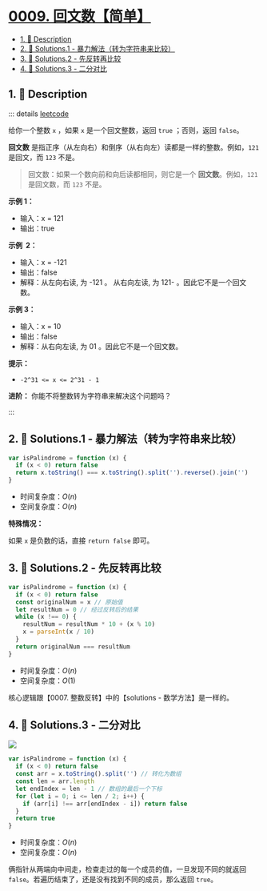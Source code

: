 # [0009. 回文数【简单】](https://github.com/Tdahuyou/TNotes.leetcode/tree/main/notes/0009.%20%E5%9B%9E%E6%96%87%E6%95%B0%E3%80%90%E7%AE%80%E5%8D%95%E3%80%91)

<!-- region:toc -->

- [1. 📝 Description](#1--description)
- [2. 🎯 Solutions.1 - 暴力解法（转为字符串来比较）](#2--solutions1---暴力解法转为字符串来比较)
- [3. 🎯 Solutions.2 - 先反转再比较](#3--solutions2---先反转再比较)
- [4. 🎯 Solutions.3 - 二分对比](#4--solutions3---二分对比)

<!-- endregion:toc -->

## 1. 📝 Description

::: details [leetcode](https://leetcode.cn/problems/palindrome-number/)

给你一个整数 `x` ，如果 `x` 是一个回文整数，返回 `true` ；否则，返回 `false`。

**回文数** 是指正序（从左向右）和倒序（从右向左）读都是一样的整数。例如，`121` 是回文，而 `123` 不是。

> 回文数：如果一个数向前和向后读都相同，则它是一个 **回文数**。例如，`121` 是回文数，而 `123` 不是。

**示例 1：**

- 输入：x = 121
- 输出：true

**示例  2：**

- 输入：x = -121
- 输出：false
- 解释：从左向右读, 为 -121 。 从右向左读, 为 121- 。因此它不是一个回文数。

**示例 3：**

- 输入：x = 10
- 输出：false
- 解释：从右向左读, 为 01 。因此它不是一个回文数。

**提示：**

- `-2^31 <= x <= 2^31 - 1`

**进阶：** 你能不将整数转为字符串来解决这个问题吗？

:::

## 2. 🎯 Solutions.1 - 暴力解法（转为字符串来比较）

```javascript
var isPalindrome = function (x) {
  if (x < 0) return false
  return x.toString() === x.toString().split('').reverse().join('')
}
```

- 时间复杂度：$O(n)$
- 空间复杂度：$O(n)$

**特殊情况：**

如果 `x` 是负数的话，直接 `return false` 即可。

## 3. 🎯 Solutions.2 - 先反转再比较

```javascript
var isPalindrome = function (x) {
  if (x < 0) return false
  const originalNum = x // 原始值
  let resultNum = 0 // 经过反转后的结果
  while (x !== 0) {
    resultNum = resultNum * 10 + (x % 10)
    x = parseInt(x / 10)
  }
  return originalNum === resultNum
}
```

- 时间复杂度：$O(n)$
- 空间复杂度：$O(1)$

核心逻辑跟【0007. 整数反转】中的【solutions - 数学方法】是一样的。

## 4. 🎯 Solutions.3 - 二分对比

![](https://cdn.jsdelivr.net/gh/tnotesjs/imgs@main/2024-09-25-16-13-37.png)

```javascript
var isPalindrome = function (x) {
  if (x < 0) return false
  const arr = x.toString().split('') // 转化为数组
  const len = arr.length
  let endIndex = len - 1 // 数组的最后一个下标
  for (let i = 0; i <= len / 2; i++) {
    if (arr[i] !== arr[endIndex - i]) return false
  }
  return true
}
```

- 时间复杂度：$O(n)$
- 空间复杂度：$O(n)$

俩指针从两端向中间走，检查走过的每一个成员的值，一旦发现不同的就返回 `false`。若遍历结束了，还是没有找到不同的成员，那么返回 `true`。
